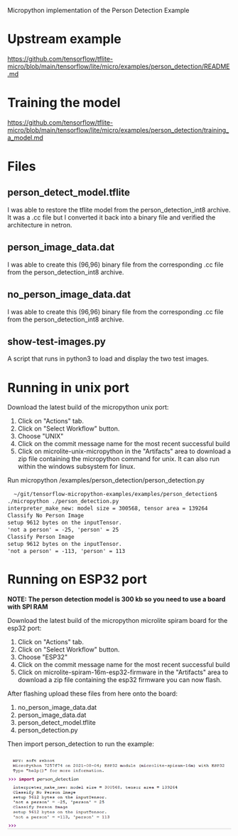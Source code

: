 Micropython implementation of the Person Detection Example

# Upstream example
https://github.com/tensorflow/tflite-micro/blob/main/tensorflow/lite/micro/examples/person_detection/README.md

# Training the model

https://github.com/tensorflow/tflite-micro/blob/main/tensorflow/lite/micro/examples/person_detection/training_a_model.md

# Files

## person_detect_model.tflite

I was able to restore the tflite model from the person_detection_int8 archive.  It was a .cc file but I converted it back into a binary file and verified the architecture in netron.


## person_image_data.dat

I was able to create this (96,96) binary file from the corresponding .cc file from the person_detection_int8 archive.

## no_person_image_data.dat

I was able to create this (96,96) binary file from the corresponding .cc file from the person_detection_int8 archive.

## show-test-images.py

A script that runs in python3 to load and display the two test images.

# Running in unix port

Download the latest build of the micropython unix port:
1. Click on "Actions" tab.
2. Click on "Select Workflow" button.
3. Choose "UNIX"
4. Click on the commit message name for the most recent successful build
5. Click on microlite-unix-micropython in the "Artifacts" area to download a zip file containing the micropython command for unix.  It can also run within the windows subsystem for linux.

Run micropython <path to tensorflow-micropython-examples> /examples/person_detection/person_detection.py

```
  ~/git/tensorflow-micropython-examples/examples/person_detection$ ./micropython ./person_detection.py
interpreter_make_new: model size = 300568, tensor area = 139264
Classify No Person Image
setup 9612 bytes on the inputTensor.
'not a person' = -25, 'person' = 25
Classify Person Image
setup 9612 bytes on the inputTensor.
'not a person' = -113, 'person' = 113
```  

#  Running on ESP32 port

**NOTE: The person detection model is 300 kb so you need to use a board with SPI RAM**


Download the latest build of the micropython microlite spiram board for the esp32 port:
1. Click on "Actions" tab.
2. Click on "Select Workflow" button.
3. Choose "ESP32"
4. Click on the commit message name for the most recent successful build
5. Click on microlite-spiram-16m-esp32-firmware in the "Artifacts" area to download a zip file containing the 
   esp32 firmware you can now flash.  
   
After flashing upload these files from here onto the board:
1. no_person_image_data.dat
2. person_image_data.dat
3. person_detect_model.tflite
4. person_detection.py

Then import person_detection to run the example:
![ESP32 Running Person Detection](../../images/person-detection-esp32-running.png)
